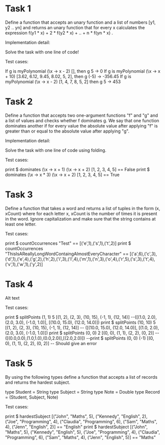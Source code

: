 # Task 1

Define a function that accepts an unary function and a list of numbers [y1, y2 .. yn] and returns an unary function that for every x calculates the expression f(y1 * x) + 2 * f(y2 * x) + .. + n * f(yn * x) .

Implementation detail:

Solve the task with one line of code!

Test cases:

If g is myPolynomial (\x -> x - 2) [],
    then g 5 -> 0
If g is myPolynomial (\x -> x + 10) [3.62, 6.12, 9.45, 8.02, 5, 2],
    then g (-5) -> -356.45
If g is myPolynomial (\x -> x - 2) [1, 4, 7, 8, 5, 2]
    then g 5 -> 453

# Task 2

Define a function that accepts two one-argument functions "f" and "g" and a list of values and checks whether f dominates g. We say that one function dominates another if for every value the absolute value after applying "f" is greater than or equal to the absolute value after applying "g".

Implementation detail:

Solve the task with one line of code using folding.

Test cases:

print $ dominates (\x -> x + 1) (\x -> x + 2) [1, 2, 3, 4, 5] == False
print $ dominates (\x -> x * 3) (\x -> x + 2) [1, 2, 3, 4, 5] == True

# Task 3

Define a function that takes a word and returns a list of tuples in the form (x, xCount) where for each letter x, xCount is the number of times it is present in the word. Ignore capitalization and make sure that the string contains at least one letter.

Test cases:

print $ countOccurrences "Test" == [('e',1),('s',1),('t',2)]
print $ countOccurrences "ThisIsAReallyLongWordContaingAlmostEveryCharacter" == [('a',6),('c',3),('d',1),('e',4),('g',2),('h',2),('i',3),('l',4),('m',1),('n',3),('o',4),('r',5),('s',3),('t',4),('v',1),('w',1),('y',2)]

# Task 4

Alt text

Test cases:

print $ splitPoints (1, 1) 5 [(1, 2), (2, 3), (10, 15), (-1, 1), (12, 14)] --([(1.0, 2.0), (2.0, 3.0), (-1.0, 1.0)], [(10.0, 15.0), (12.0, 14.0)])
print $ splitPoints (10, 10) 5 [(1, 2), (2, 3), (10, 15), (-1, 1), (12, 14)] -- ([(10.0, 15.0), (12.0, 14.0)], [(1.0, 2.0), (2.0, 3.0), (-1.0, 1.0)])
print $ splitPoints (0, 0) 2 [(0, 0), (1, 1), (2, 2), (0, 2)] -- ([(0.0,0.0),(1.0,1.0),(0.0,2.0)],[(2.0,2.0)])
--print $ splitPoints (0, 0) (-1) [(0, 0), (1, 1), (2, 2), (0, 2)] -- Should give an error

# Task 5

By using the following types define a function that accepts a list of records and returns the hardest subject.

type Student = String
type Subject = String
type Note = Double
type Record = (Student, Subject, Note)

Test cases:

print $ hardestSubject [("John", "Maths", 5), ("Kennedy", "English", 2), ("Joe", "Programming", 4), ("Claudia", "Programming", 6), ("Sam", "Maths", 4), ("Jenn", "English", 2)] == "English"
print $ hardestSubject [("John", "Maths", 5), ("Kennedy", "English", 5), ("Joe", "Programming", 4), ("Claudia", "Programming", 6), ("Sam", "Maths", 4), ("Jenn", "English", 5)] == "Maths"

